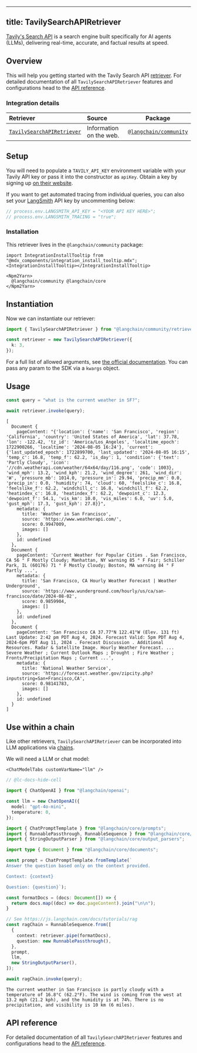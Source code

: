 ---
title: TavilySearchAPIRetriever
----

[Tavily's Search API](https://tavily.com) is a search engine built specifically for AI agents (LLMs), delivering real-time, accurate, and factual results at speed.

## Overview

This will help you getting started with the Tavily Search API [retriever](/oss/concepts/retrievers). For detailed documentation of all `TavilySearchAPIRetriever` features and configurations head to the [API reference](https://api.js.langchain.com/classes/langchain_community_retrievers_tavily_search_api.TavilySearchAPIRetriever.html).

### Integration details

| Retriever | Source | Package |
| :--- | :--- | :---: |
[`TavilySearchAPIRetriever`](https://api.js.langchain.com/classes/langchain_community_retrievers_tavily_search_api.TavilySearchAPIRetriever.html) | Information on the web. | [`@langchain/community`](https://npmjs.com/@langchain/community/) |

## Setup

You will need to populate a `TAVILY_API_KEY` environment variable with your Tavily API key or pass it into the constructor as `apiKey`. Obtain a key by signing up [on their website](https://tavily.com/).

If you want to get automated tracing from individual queries, you can also set your [LangSmith](https://docs.smith.langchain.com/) API key by uncommenting below:

```typescript
// process.env.LANGSMITH_API_KEY = "<YOUR API KEY HERE>";
// process.env.LANGSMITH_TRACING = "true";
```

### Installation

This retriever lives in the `@langchain/community` package:

```{=mdx}
import IntegrationInstallTooltip from "@mdx_components/integration_install_tooltip.mdx";
<IntegrationInstallTooltip></IntegrationInstallTooltip>

<Npm2Yarn>
  @langchain/community @langchain/core
</Npm2Yarn>
```
## Instantiation

Now we can instantiate our retriever:


```typescript
import { TavilySearchAPIRetriever } from "@langchain/community/retrievers/tavily_search_api";

const retriever = new TavilySearchAPIRetriever({
  k: 3,
});
```
For a full list of allowed arguments, see [the official documentation](https://docs.tavily.com/docs/tavily-api/rest_api#parameters). You can pass any param to the SDK via a `kwargs` object.

## Usage


```typescript
const query = "what is the current weather in SF?";

await retriever.invoke(query);
```
```output
[
  Document {
    pageContent: "{'location': {'name': 'San Francisco', 'region': 'California', 'country': 'United States of America', 'lat': 37.78, 'lon': -122.42, 'tz_id': 'America/Los_Angeles', 'localtime_epoch': 1722900266, 'localtime': '2024-08-05 16:24'}, 'current': {'last_updated_epoch': 1722899700, 'last_updated': '2024-08-05 16:15', 'temp_c': 16.8, 'temp_f': 62.2, 'is_day': 1, 'condition': {'text': 'Partly Cloudy', 'icon': '//cdn.weatherapi.com/weather/64x64/day/116.png', 'code': 1003}, 'wind_mph': 13.2, 'wind_kph': 21.2, 'wind_degree': 261, 'wind_dir': 'W', 'pressure_mb': 1014.0, 'pressure_in': 29.94, 'precip_mm': 0.0, 'precip_in': 0.0, 'humidity': 74, 'cloud': 60, 'feelslike_c': 16.8, 'feelslike_f': 62.2, 'windchill_c': 16.8, 'windchill_f': 62.2, 'heatindex_c': 16.8, 'heatindex_f': 62.2, 'dewpoint_c': 12.3, 'dewpoint_f': 54.1, 'vis_km': 10.0, 'vis_miles': 6.0, 'uv': 5.0, 'gust_mph': 17.3, 'gust_kph': 27.8}}",
    metadata: {
      title: 'Weather in San Francisco',
      source: 'https://www.weatherapi.com/',
      score: 0.9947009,
      images: []
    },
    id: undefined
  },
  Document {
    pageContent: 'Current Weather for Popular Cities . San Francisco, CA 56 ° F Mostly Cloudy; Manhattan, NY warning 85 ° F Fair; Schiller Park, IL (60176) 71 ° F Mostly Cloudy; Boston, MA warning 84 ° F Partly ...',
    metadata: {
      title: 'San Francisco, CA Hourly Weather Forecast | Weather Underground',
      source: 'https://www.wunderground.com/hourly/us/ca/san-francisco/date/2024-08-02',
      score: 0.9859904,
      images: []
    },
    id: undefined
  },
  Document {
    pageContent: 'San Francisco CA 37.77°N 122.41°W (Elev. 131 ft) Last Update: 2:42 pm PDT Aug 4, 2024. Forecast Valid: 5pm PDT Aug 4, 2024-6pm PDT Aug 11, 2024 . Forecast Discussion . Additional Resources. Radar & Satellite Image. Hourly Weather Forecast. ... Severe Weather ; Current Outlook Maps ; Drought ; Fire Weather ; Fronts/Precipitation Maps ; Current ...',
    metadata: {
      title: 'National Weather Service',
      source: 'https://forecast.weather.gov/zipcity.php?inputstring=San+Francisco,CA',
      score: 0.98141783,
      images: []
    },
    id: undefined
  }
]
```
## Use within a chain

Like other retrievers, `TavilySearchAPIRetriever` can be incorporated into LLM applications via [chains](/oss/how-to/sequence/).

We will need a LLM or chat model:

```{=mdx}
<ChatModelTabs customVarName="llm" />
```
```typescript
// @lc-docs-hide-cell

import { ChatOpenAI } from "@langchain/openai";

const llm = new ChatOpenAI({
  model: "gpt-4o-mini",
  temperature: 0,
});
```


```typescript
import { ChatPromptTemplate } from "@langchain/core/prompts";
import { RunnablePassthrough, RunnableSequence } from "@langchain/core/runnables";
import { StringOutputParser } from "@langchain/core/output_parsers";

import type { Document } from "@langchain/core/documents";

const prompt = ChatPromptTemplate.fromTemplate(`
Answer the question based only on the context provided.

Context: {context}

Question: {question}`);

const formatDocs = (docs: Document[]) => {
  return docs.map((doc) => doc.pageContent).join("\n\n");
}

// See https://js.langchain.com/docs/tutorials/rag
const ragChain = RunnableSequence.from([
  {
    context: retriever.pipe(formatDocs),
    question: new RunnablePassthrough(),
  },
  prompt,
  llm,
  new StringOutputParser(),
]);
```


```typescript
await ragChain.invoke(query);
```
```output
The current weather in San Francisco is partly cloudy with a temperature of 16.8°C (62.2°F). The wind is coming from the west at 13.2 mph (21.2 kph), and the humidity is at 74%. There is no precipitation, and visibility is 10 km (6 miles).
```
## API reference

For detailed documentation of all `TavilySearchAPIRetriever` features and configurations head to the [API reference](https://api.js.langchain.com/classes/langchain_community_retrievers_tavily_search_api.TavilySearchAPIRetriever.html).
